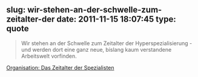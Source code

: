 slug: wir-stehen-an-der-schwelle-zum-zeitalter-der
date: 2011-11-15 18:07:45
type: quote
---

> Wir stehen an der Schwelle zum Zeitalter der Hyperspezialisierung - und werden dort eine ganz neue, bislang kaum verstandene Arbeitswelt vorfinden.

[Organisation: Das Zeitalter der Spezialisten](http://www.harvardbusinessmanager.de/heft/artikel/a-781762.html)
